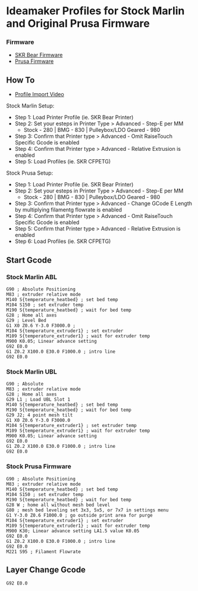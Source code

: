 # Ideamaker Profiles for Stock Marlin and Original Prusa Firmware 


### Firmware
* [SKR Bear Firmware](https://github.com/codiac2600/SKR-Bear-Marlin)
* [Prusa Firmware](https://github.com/prusa3d/Prusa-Firmware)

## How To
* [Profile Import Video](https://youtu.be/xpCn3DiZKgA)

Stock Marlin Setup:
* Step 1: Load Printer Profile (ie. SKR Bear Printer)
* Step 2: Set your esteps in Printer Type > Advanced - Step-E per MM
	* Stock - 280 | BMG - 830 | Pulleybox/LDO Geared - 980
* Step 3: Confirm that Printer type > Advanced - Omit RaiseTouch Specific Gcode is enabled
* Step 4: Confirm that Printer type > Advanced - Relative Extrusion is enabled
* Step 5: Load Profiles (ie. SKR CFPETG)

Stock Prusa Setup:
* Step 1: Load Printer Profile (ie. SKR Bear Printer)
* Step 2: Set your esteps in Printer Type > Advanced - Step-E per MM
	* Stock - 280 | BMG - 830 | Pulleybox/LDO Geared - 980
* Step 3: Confirm that Printer type > Advanced - Change GCode E Length by multiplying filamentg flowrate is enabled
* Step 4: Confirm that Printer type > Advanced - Omit RaiseTouch Specific Gcode is enabled
* Step 5: Confirm that Printer type > Advanced - Relative Extrusion is enabled
* Step 6: Load Profiles (ie. SKR CFPETG)


## Start Gcode 

### Stock Marlin ABL

```gcode
G90 ; Absolute Positioning
M83 ; extruder relative mode
M140 S{temperature_heatbed} ; set bed temp
M104 S150 ; set extruder temp
M190 S{temperature_heatbed} ; wait for bed temp
G28 ; Home all axes
G29 ; Level Bed
G1 X0 Z0.6 Y-3.0 F3000.0 ;
M104 S{temperature_extruder1} ; set extruder
M109 S{temperature_extruder1} ; wait for extruder temp
M900 K0.05; Linear advance setting
G92 E0.0
G1 Z0.2 X100.0 E30.0 F1000.0 ; intro line
G92 E0.0
```

### Stock Marlin UBL

```gcode
G90 ; Absolute
M83 ; extruder relative mode
G28 ; Home all axes
G29 L1 ; Load UBL Slot 1
M140 S{temperature_heatbed} ; set bed temp
M190 S{temperature_heatbed} ; wait for bed temp
G29 J2; 4 point mesh tilt
G1 X0 Z0.6 Y-3.0 F3000.0
M104 S{temperature_extruder1} ; set extruder temp
M109 S{temperature_extruder1} ; wait for extruder temp
M900 K0.05; Linear advance setting
G92 E0.0
G1 Z0.2 X100.0 E30.0 F1000.0 ; intro line
G92 E0.0
```

### Stock Prusa Firmware

```gcode
G90 ; Absolute Positioning
M83 ; extruder relative mode
M140 S{temperature_heatbed} ; set bed temp
M104 S150 ; set extruder temp
M190 S{temperature_heatbed} ; wait for bed temp
G28 W ; home all without mesh bed level
G80 ; mesh bed leveling set 3x3, 5x5, or 7x7 in settings menu
G1 Y-3.0 Z0.6 F1000.0 ; go outside print area for purge
M104 S{temperature_extruder1} ; set extruder
M109 S{temperature_extruder1} ; wait for extruder temp
M900 K30; Linear advance setting LA1.5 value K0.05
G92 E0.0
G1 Z0.2 X100.0 E30.0 F1000.0 ; intro line
G92 E0.0
M221 S95 ; Filament Flowrate
```
## Layer Change Gcode

```gcode
G92 E0.0
```



